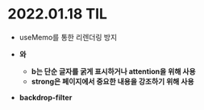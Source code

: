# 2022.01.18 TIL

- useMemo를 통한 리렌더링 방지

- <b>와 <strong>

  - b는 단순 글자를 굵게 표시하거나 attention을 위해 사용
  - strong은 페이지에서 중요한 내용을 강조하기 위해 사용

- backdrop-filter
